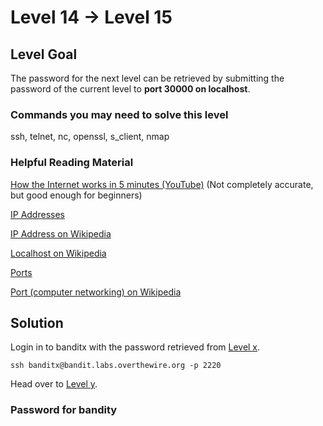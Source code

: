 # Level 14 → Level 15

## Level Goal

The password for the next level can be retrieved by submitting the password of the current level to **port 30000 on localhost**.

### Commands you may need to solve this level

ssh, telnet, nc, openssl, s_client, nmap

### Helpful Reading Material

[How the Internet works in 5 minutes (YouTube)](https://www.youtube.com/watch?v=7_LPdttKXPc) (Not completely accurate, but good enough for beginners)

[IP Addresses](http://computer.howstuffworks.com/web-server5.htm)

[IP Address on Wikipedia](http://en.wikipedia.org/wiki/IP_address)

[Localhost on Wikipedia](http://en.wikipedia.org/wiki/Localhost)

[Ports](http://computer.howstuffworks.com/web-server8.htm)

[Port (computer networking) on Wikipedia](http://en.wikipedia.org/wiki/Port_(computer_networking))

## Solution

Login in to banditx with the password retrieved from [Level x](../Level%20x%20→%20Level%20y/).

```
ssh banditx@bandit.labs.overthewire.org -p 2220
```

Head over to [Level y](../Level%20y%20→%20Level%20z/).

### Password for bandity